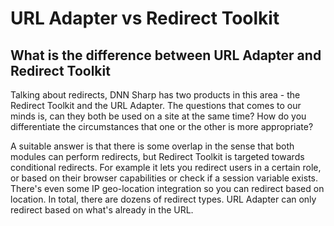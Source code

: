 # URL Adapter vs Redirect Toolkit

## What is the difference between URL Adapter and Redirect Toolkit


Talking about redirects, DNN Sharp has two products in this area - the Redirect Toolkit and the URL Adapter. The questions that comes to our minds is, can they both be used on a site at the same time? How do you differentiate the circumstances that one or the other is more appropriate?

A suitable answer is that there is some overlap in the sense that both modules can perform redirects, but Redirect Toolkit is targeted towards conditional redirects. For example it lets you redirect users in a certain role, or based on their browser capabilities or check if a session variable exists. There's even some IP geo-location integration so you can redirect based on location. In total, there are dozens of redirect types. URL Adapter can only redirect based on what's already in the URL.
